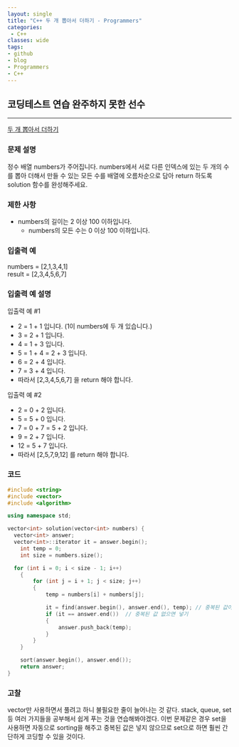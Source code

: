 ```yaml
---
layout: single
title: "C++ 두 개 뽑아서 더하기 - Programmers"
categories:
 - C++
classes: wide
tags:
- github
- blog
- Programmers
- C++
---
```

## 코딩테스트 연습 **완주하지 못한 선수**
---

[두 개 뽑아서 더하기](https://programmers.co.kr/learn/courses/30/lessons/68644?language=cpp)

### 문제 설명

정수 배열 numbers가 주어집니다. numbers에서 서로 다른 인덱스에 있는 두 개의 수를 뽑아 더해서 만들 수 있는 모든 수를 배열에 오름차순으로 담아 return 하도록 solution 함수를 완성해주세요.  

### 제한 사항  

-	numbers의 길이는 2 이상 100 이하입니다.
    + numbers의 모든 수는 0 이상 100 이하입니다.

### 입출력 예  
numbers = [2,1,3,4,1]  
result = [2,3,4,5,6,7]  

### 입출력 예 설명  
입출력 예 \#1  
+ 2 = 1 + 1 입니다. (1이 numbers에 두 개 있습니다.)
+ 3 = 2 + 1 입니다.  
+ 4 = 1 + 3 입니다.  
+ 5 = 1 + 4 = 2 + 3 입니다.  
+ 6 = 2 + 4 입니다.  
+ 7 = 3 + 4 입니다.  
+ 따라서 [2,3,4,5,6,7] 을 return 해야 합니다.  

입출력 예 \#2  
+ 2 = 0 + 2 입니다.  
+ 5 = 5 + 0 입니다.  
+ 7 = 0 + 7 = 5 + 2 입니다.  
+ 9 = 2 + 7 입니다.  
+ 12 = 5 + 7 입니다.  
+ 따라서 [2,5,7,9,12] 를 return 해야 합니다.  


### 코드

```c++
#include <string>
#include <vector>
#include <algorithm>

using namespace std;

vector<int> solution(vector<int> numbers) {  
  vector<int> answer;  
  vector<int>::iterator it = answer.begin();  
	int temp = 0;  
	int size = numbers.size();  

  for (int i = 0; i < size - 1; i++)  
	{  
		for (int j = i + 1; j < size; j++)  
		{  
			temp = numbers[i] + numbers[j];

			it = find(answer.begin(), answer.end(), temp); // 중복된 값이 있는지 확인
			if (it == answer.end())  // 중복된 값 없으면 넣기
			{
				answer.push_back(temp);
			}
		}
	}

    sort(answer.begin(), answer.end());
    return answer;
}
```

### 고찰

vector만 사용하면서 풀려고 하니 불필요한 줄이 늘어나는 것 같다. stack, queue, set 등 여러 가지들을 공부해서 쉽게 푸는 것을 연습해봐야겠다. 이번 문제같은 경우 set을 사용하면 자동으로 sorting을 해주고 중복된 값은 넣지 않으므로 set으로 하면 훨씬 간단하게 코딩할 수 있을 것이다.  
